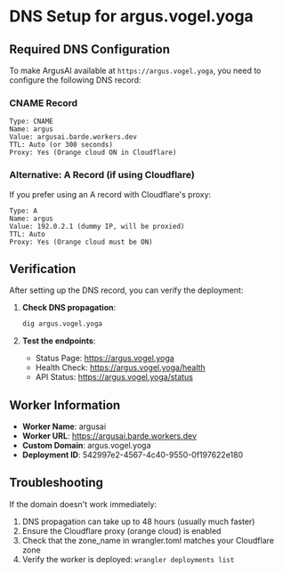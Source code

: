 # DNS Setup for argus.vogel.yoga

## Required DNS Configuration

To make ArgusAI available at `https://argus.vogel.yoga`, you need to configure the following DNS record:

### CNAME Record
```
Type: CNAME
Name: argus
Value: argusai.barde.workers.dev
TTL: Auto (or 300 seconds)
Proxy: Yes (Orange cloud ON in Cloudflare)
```

### Alternative: A Record (if using Cloudflare)
If you prefer using an A record with Cloudflare's proxy:
```
Type: A
Name: argus
Value: 192.0.2.1 (dummy IP, will be proxied)
TTL: Auto
Proxy: Yes (Orange cloud must be ON)
```

## Verification

After setting up the DNS record, you can verify the deployment:

1. **Check DNS propagation**: 
   ```bash
   dig argus.vogel.yoga
   ```

2. **Test the endpoints**:
   - Status Page: https://argus.vogel.yoga
   - Health Check: https://argus.vogel.yoga/health
   - API Status: https://argus.vogel.yoga/status

## Worker Information

- **Worker Name**: argusai
- **Worker URL**: https://argusai.barde.workers.dev
- **Custom Domain**: argus.vogel.yoga
- **Deployment ID**: 542997e2-4567-4c40-9550-0f197622e180

## Troubleshooting

If the domain doesn't work immediately:
1. DNS propagation can take up to 48 hours (usually much faster)
2. Ensure the Cloudflare proxy (orange cloud) is enabled
3. Check that the zone_name in wrangler.toml matches your Cloudflare zone
4. Verify the worker is deployed: `wrangler deployments list`
